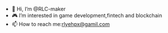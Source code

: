 - 👋 Hi, I’m @RLC-maker
- 🎮 I’m interested in game development,fintech and blockchain
- 📫 How to reach me:rlyehpx@gamil.com

<!---
RLC-maker/RLC-maker is a ✨ special ✨ repository because its `README.md` (this file) appears on your GitHub profile.
You can click the Preview link to take a look at your changes.
--->      
